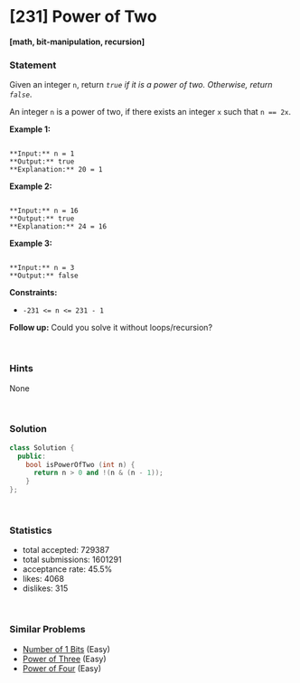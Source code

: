 # [231] Power of Two

**[math, bit-manipulation, recursion]**

### Statement

Given an integer `n`, return *`true` if it is a power of two. Otherwise, return `false`*.

An integer `n` is a power of two, if there exists an integer `x` such that `n == 2x`.


**Example 1:**

```

**Input:** n = 1
**Output:** true
**Explanation:** 20 = 1

```

**Example 2:**

```

**Input:** n = 16
**Output:** true
**Explanation:** 24 = 16

```

**Example 3:**

```

**Input:** n = 3
**Output:** false

```

**Constraints:**
* `-231 <= n <= 231 - 1`


**Follow up:** Could you solve it without loops/recursion?

<br>

### Hints

None

<br>

### Solution

```cpp
class Solution {
  public:
    bool isPowerOfTwo (int n) {
      return n > 0 and !(n & (n - 1));
    }
};
```

<br>

### Statistics

- total accepted: 729387
- total submissions: 1601291
- acceptance rate: 45.5%
- likes: 4068
- dislikes: 315

<br>

### Similar Problems

- [Number of 1 Bits](https://leetcode.com/problems/number-of-1-bits) (Easy)
- [Power of Three](https://leetcode.com/problems/power-of-three) (Easy)
- [Power of Four](https://leetcode.com/problems/power-of-four) (Easy)
